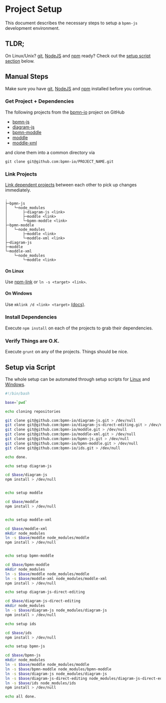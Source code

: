 # Project Setup

This document describes the necessary steps to setup a `bpmn-js` development environment.


## TLDR;

On Linux/Unix? [git](http://git-scm.com/), [NodeJS](nodejs.org) and [npm](https://www.npmjs.org/doc/cli/npm.html) ready? Check out the [setup script section](https://github.com/bpmn-io/bpmn-js/blob/master/docs/project/SETUP.md#setup-via-script) below.


## Manual Steps

Make sure you have [git](http://git-scm.com/), [NodeJS](nodejs.org) and [npm](https://www.npmjs.org/doc/cli/npm.html) installed before you continue.


### Get Project + Dependencies

The following projects from the [bpmn-io](https://github.com/bpmn-io) project on GitHub

* [bpmn-js](https://github.com/bpmn-io/bpmn-js)
* [diagram-js](https://github.com/bpmn-io/bpmn-js)
* [bpmn-moddle](https://github.com/bpmn-io/bpmn-moddle)
* [moddle](https://github.com/bpmn-io/bpmn-js)
* [moddle-xml](https://github.com/bpmn-io/bpmn-js)

and clone them into a common directory via

```
git clone git@github.com:bpmn-io/PROJECT_NAME.git
```


### Link Projects

[Link dependent projects](http://blog.nodejs.org/2011/04/06/npm-1-0-link/) between each other to pick up changes immediately.

```
.
├─bpmn-js
│   └─node_modules
│       ├─diagram-js <link>
│       ├─moddle <link>
│       └─bpmn-moddle <link>
├─bpmn-moddle
│   └─node_modules
│       ├─moddle <link>
│       └─moddle-xml <link>
├─diagram-js
├─moddle
└─moddle-xml
    └─node_modules
        └─moddle <link>
```

#### On Linux

Use [npm-link](https://www.npmjs.org/doc/link.html) or `ln -s <target> <link>`.

#### On Windows

Use `mklink /d <link> <target>` [(docs)](http://technet.microsoft.com/en-us/library/cc753194.aspx).


### Install Dependencies

Execute `npm install` on each of the projects to grab their dependencies.


### Verify Things are O.K.

Execute `grunt` on any of the projects. Things should be nice.


## Setup via Script

The whole setup can be automated through setup scripts for [Linux](https://github.com/bpmn-io/bpmn-js/blob/master/docs/project/setup.sh) and [Windows](https://github.com/bpmn-io/bpmn-js/blob/master/docs/project/SETUP.bat). 

```bash
#!/bin/bash

base=`pwd`

echo cloning repositories

git clone git@github.com:bpmn-io/diagram-js.git > /dev/null
git clone git@github.com:bpmn-io/diagram-js-direct-editing.git > /dev/null
git clone git@github.com:bpmn-io/moddle.git > /dev/null
git clone git@github.com:bpmn-io/moddle-xml.git > /dev/null
git clone git@github.com:bpmn-io/bpmn-js.git > /dev/null
git clone git@github.com:bpmn-io/bpmn-moddle.git > /dev/null
git clone git@github.com:bpmn-io/ids.git > /dev/null

echo done.

echo setup diagram-js

cd $base/diagram-js
npm install > /dev/null


echo setup moddle

cd $base/moddle
npm install > /dev/null


echo setup moddle-xml

cd $base/moddle-xml
mkdir node_modules
ln -s $base/moddle node_modules/moddle
npm install > /dev/null


echo setup bpmn-moddle

cd $base/bpmn-moddle
mkdir node_modules
ln -s $base/moddle node_modules/moddle
ln -s $base/moddle-xml node_modules/moddle-xml
npm install > /dev/null

echo setup diagram-js-direct-editing

cd $base/diagram-js-direct-editing
mkdir node_modules
ln -s $base/diagram-js node_modules/diagram-js
npm install > /dev/null

echo setup ids

cd $base/ids
npm install > /dev/null

echo setup bpmn-js

cd $base/bpmn-js
mkdir node_modules
ln -s $base/moddle node_modules/moddle
ln -s $base/bpmn-moddle node_modules/bpmn-moddle
ln -s $base/diagram-js node_modules/diagram-js
ln -s $base/diagram-js-direct-editing node_modules/diagram-js-direct-editing
ln -s $base/ids node_modules/ids
npm install > /dev/null

echo all done.
```
